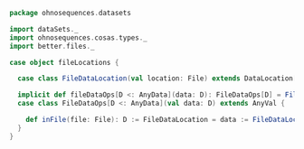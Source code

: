 
```scala
package ohnosequences.datasets

import dataSets._
import ohnosequences.cosas.types._
import better.files._

case object fileLocations {

  case class FileDataLocation(val location: File) extends DataLocation[File]

  implicit def fileDataOps[D <: AnyData](data: D): FileDataOps[D] = FileDataOps(data)
  case class FileDataOps[D <: AnyData](val data: D) extends AnyVal {

    def inFile(file: File): D := FileDataLocation = data := FileDataLocation(file)
  }
}

```




[main/scala/dataSets.scala]: dataSets.scala.md
[main/scala/fileData.scala]: fileData.scala.md
[main/scala/fileLocations.scala]: fileLocations.scala.md
[main/scala/illumina.scala]: illumina.scala.md
[main/scala/s3Locations.scala]: s3Locations.scala.md
[test/scala/Datasets.scala]: ../../test/scala/Datasets.scala.md
[test/scala/FileData.scala]: ../../test/scala/FileData.scala.md